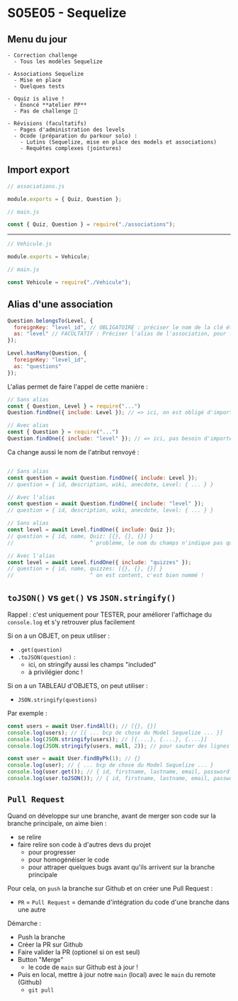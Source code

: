 # S05E05 - Sequelize

## Menu du jour 

```
- Correction challenge
  - Tous les modèles Sequelize

- Associations Sequelize
  - Mise en place
  - Quelques tests

- Oquiz is alive !
  - Énoncé **atelier PP**
  - Pas de challenge 🎉

- Révisions (facultatifs)
  - Pages d'administration des levels
  - Ocode (préparation du parkour solo) :
    - Lutins (Sequelize, mise en place des models et associations)
    - Requêtes complexes (jointures)
```


## Import export 

```js
// associations.js

module.exports = { Quiz, Question };
```

```js
// main.js

const { Quiz, Question } = require("./associations");
```

----

```js
// Vehicule.js

module.exports = Vehicule;
```

```js
// main.js

const Vehicule = require("./Vehicule");
```

## Alias d'une association

```js
Question.belongsTo(Level, {
  foreignKey: "level_id", // OBLIGATOIRE : préciser le nom de la clé étrangère
  as: "level" // FACULTATIF : Préciser l'alias de l'association, pour faciliter la query
});

Level.hasMany(Question, {
  foreignKey: "level_id",
  as: "questions"
});
```

L'alias permet de faire l'appel de cette manière : 

```js
// Sans alias 
const { Question, Level } = require("...")
Question.findOne({ include: Level }); // => ici, on est obligé d'importer Level

// Avec alias 
const { Question } = require("...")
Question.findOne({ include: "level" }); // => ici, pas besoin d'importer Level, on se sert de l'alias
```

Ca change aussi le nom de l'atribut renvoyé : 

```js

// Sans alias 
const question = await Question.findOne({ include: Level }); 
// question = { id, description, wiki, anecdote, Level: { ... } }

// Avec l'alias
const question = await Question.findOne({ include: "level" }); 
// question = { id, description, wiki, anecdote, level: { ... } }
```


```js
// Sans alias 
const level = await Level.findOne({ include: Quiz }); 
// question = { id, name, Quiz: [{}, {}, {}] }
//                        ^ problème, le nom du champs n'indique pas que c'est un array !

// Avec l'alias
const level = await Level.findOne({ include: "quizzes" }); 
// question = { id, name, quizzes: [{}, {}, {}] }
//                        ^ on est content, c'est bien nommé !
```

## `toJSON()` vs `get()` vs `JSON.stringify()`

Rappel : c'est uniquement pour TESTER, pour améliorer l'affichage du `console.log` et s'y retrouver plus facilement

Si on a un OBJET, on peux utiliser : 
- `.get(question)`
- `.toJSON(question)` : 
  - ici, on stringify aussi les champs "included"
  - à privilégier donc !

Si on a un TABLEAU d'OBJETS, on peut utiliser : 
- `JSON.stringify(questions)`


Par exemple : 

```js
const users = await User.findAll(); // [{}, {}]
console.log(users); // [{ ... bcp de chose du Model Sequelize ... }]
console.log(JSON.stringify(users)); // [{....}, {....}, {....}]
console.log(JSON.stringify(users, null, 2)); // pour sauter des lignes entre les attributs
```

```js
const user = await User.findByPk(1); // {}
console.log(user); // { ... bcp de chose du Model Sequelize ... }
console.log(user.get()); // { id, firstname, lastname, email, password }
console.log(user.toJSON()); // { id, firstname, lastname, email, password }
```

## `Pull Request`

Quand on développe sur une branche, avant de merger son code sur la branche principale, on aime bien : 
- se relire
- faire relire son code à d'autres devs du projet 
  - pour progresser
  - pour homogénéiser le code
  - pour attraper quelques bugs avant qu'ils arrivent sur la branche principale 

Pour cela, on `push` la branche sur Github et on créer une Pull Request : 
- `PR` = `Pull Request` = demande d'intégration du code d'une branche dans une autre

Démarche : 
- Push la branche
- Créer la PR sur Github
- Faire valider la PR (optionel si on est seul)
- Button "Merge"
  - le code de `main` sur Github est à jour !
- Puis en local, mettre à jour notre `main` (local) avec le `main` du remote (Github)
  - `git pull`

